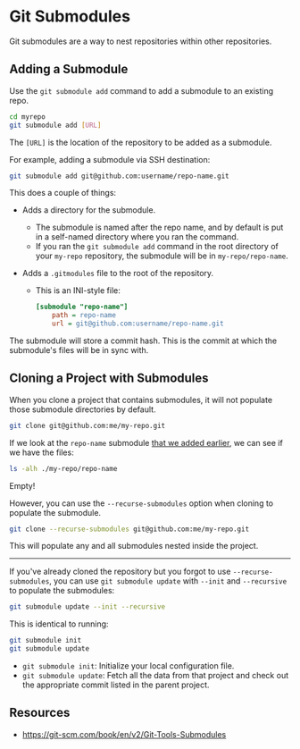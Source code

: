 # Git Submodules

Git submodules are a way to nest repositories within other repositories.  

## Adding a Submodule

Use the `git submodule add` command to add a submodule to an existing repo.  
```bash
cd myrepo
git submodule add [URL]
```
The `[URL]` is the location of the repository to be added as a submodule.  

For example, adding a submodule via SSH destination:
```bash
git submodule add git@github.com:username/repo-name.git
```
This does a couple of things:

- Adds a directory for the submodule.  

    - The submodule is named after the repo name, and by default is put in a
      self-named directory where you ran the command.  
    - If you ran the `git submodule add` command in the root directory of your `my-repo` 
      repository, the submodule will be in `my-repo/repo-name`.  

- Adds a `.gitmodules` file to the root of the repository.  

    - This is an INI-style file:
      ```ini
      [submodule "repo-name"]
          path = repo-name
          url = git@github.com:username/repo-name.git
      ```

The submodule will store a commit hash. This is the commit at which the submodule's 
files will be in sync with.  



## Cloning a Project with Submodules

When you clone a project that contains submodules, it will not populate those
submodule directories by default.  
```bash
git clone git@github.com:me/my-repo.git
```
If we look at the `repo-name` submodule [that we added earlier](#adding-a-submodule),
we can see if we have the files:
```bash
ls -alh ./my-repo/repo-name
```
Empty!

However, you can use the `--recurse-submodules` option when cloning to populate the
submodule.  
```bash
git clone --recurse-submodules git@github.com:me/my-repo.git
```
This will populate any and all submodules nested inside the project.  

---

If you've already cloned the repository but you forgot to use `--recurse-submodules`,
you can use `git submodule update` with `--init` and `--recursive` to populate the
submodules:  
```bash
git submodule update --init --recursive
```

This is identical to running:

```bash
git submodule init
git submodule update
```

- `git submodule init`: Initialize your local configuration file.  
- `git submodule update`: Fetch all the data from that project and check out the 
  appropriate commit listed in the parent project.  

## Resources

- <https://git-scm.com/book/en/v2/Git-Tools-Submodules>


